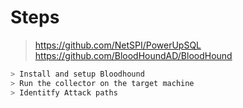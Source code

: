 # Steps

>
> https://github.com/NetSPI/PowerUpSQL
> https://github.com/BloodHoundAD/BloodHound

```bash
> Install and setup Bloodhound
> Run the collector on the target machine
> Identitfy Attack paths
```
